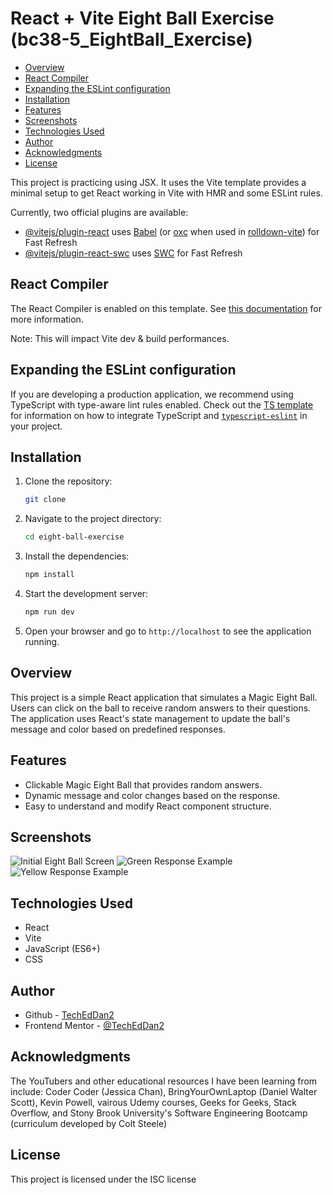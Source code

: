 # React + Vite Eight Ball Exercise (bc38-5_EightBall_Exercise)

- [Overview](#overview)
- [React Compiler](#react-compiler)
- [Expanding the ESLint configuration](#expanding-the-eslint-configuration)
- [Installation](#installation)
- [Features](#features)
- [Screenshots](#screenshots)
- [Technologies Used](#technologies-used)
- [Author](#author)
- [Acknowledgments](#acknowledgments)
- [License](#license)

This project is practicing using JSX. It uses the Vite template provides a minimal setup to get React working in Vite with HMR and some ESLint rules.

Currently, two official plugins are available:

- [@vitejs/plugin-react](https://github.com/vitejs/vite-plugin-react/blob/main/packages/plugin-react) uses [Babel](https://babeljs.io/) (or [oxc](https://oxc.rs) when used in [rolldown-vite](https://vite.dev/guide/rolldown)) for Fast Refresh
- [@vitejs/plugin-react-swc](https://github.com/vitejs/vite-plugin-react/blob/main/packages/plugin-react-swc) uses [SWC](https://swc.rs/) for Fast Refresh

## React Compiler

The React Compiler is enabled on this template. See [this documentation](https://react.dev/learn/react-compiler) for more information.

Note: This will impact Vite dev & build performances.

## Expanding the ESLint configuration

If you are developing a production application, we recommend using TypeScript with type-aware lint rules enabled. Check out the [TS template](https://github.com/vitejs/vite/tree/main/packages/create-vite/template-react-ts) for information on how to integrate TypeScript and [`typescript-eslint`](https://typescript-eslint.io) in your project.

## Installation
1. Clone the repository:

   ```bash
   git clone
    ```
2. Navigate to the project directory:
    ```bash
    cd eight-ball-exercise
    ``` 
3. Install the dependencies:
    ```bash
    npm install
    ```
4. Start the development server:
    ```bash
    npm run dev
    ``` 
5. Open your browser and go to `http://localhost` to see the application running.

## Overview
This project is a simple React application that simulates a Magic Eight Ball. Users can click on the ball to receive random answers to their questions. The application uses React's state management to update the ball's message and color based on predefined responses.

## Features
- Clickable Magic Eight Ball that provides random answers.
- Dynamic message and color changes based on the response.
- Easy to understand and modify React component structure.

## Screenshots
![Initial Eight Ball Screen](public/Screenshot-start.png)
![Green Response Example](public/Screenshot-green.png)
![Yellow Response Example](public/Screenshot-yellow.png)


## Technologies Used
- React
- Vite
- JavaScript (ES6+)
- CSS

## Author
- Github - [TechEdDan2](https://github.com/TechEdDan2)
- Frontend Mentor - [@TechEdDan2](https://www.frontendmentor.io/profile/TechEdDan2)

## Acknowledgments
The YouTubers and other educational resources I have been learning from include: Coder Coder (Jessica Chan), BringYourOwnLaptop (Daniel Walter Scott), Kevin Powell, vairous Udemy courses, Geeks for Geeks, Stack Overflow, and Stony Brook University's Software Engineering Bootcamp (curriculum developed by Colt Steele) 

## License
This project is licensed under the ISC license
